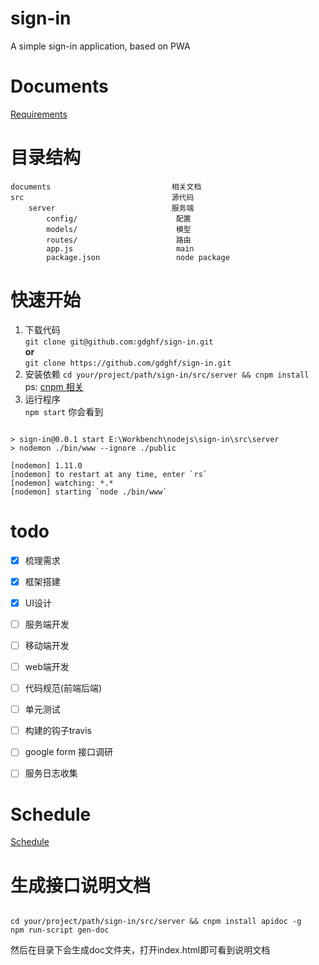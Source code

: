# sign-in
A simple sign-in application, based on PWA



# Documents  
[Requirements](/documents/Requirements.md)

# 目录结构
```
documents                           相关文档
src                                 源代码
    server                          服务端
        config/                      配置
        models/                      模型
        routes/                      路由
        app.js                       main 
        package.json                 node package
```
# 快速开始

1. 下载代码  
`git clone git@github.com:gdghf/sign-in.git`  
**or**  
`git clone https://github.com/gdghf/sign-in.git`
2. 安装依赖
`cd your/project/path/sign-in/src/server && cnpm install `  
ps: [cnpm 相关](https://npm.taobao.org/)
3. 运行程序  
`npm start` 你会看到

```

> sign-in@0.0.1 start E:\Workbench\nodejs\sign-in\src\server
> nodemon ./bin/www --ignore ./public

[nodemon] 1.11.0
[nodemon] to restart at any time, enter `rs`
[nodemon] watching: *.*
[nodemon] starting `node ./bin/www`

```

# todo
- [x] 梳理需求
- [x] 框架搭建
- [X] UI设计
- [ ] 服务端开发
- [ ] 移动端开发
- [ ] web端开发
- [ ] 代码规范(前端后端)
- [ ] 单元测试
- [ ] 构建的钩子travis 
- [ ] google form 接口调研
- [ ] 服务日志收集


# Schedule 
[Schedule](/documents/Schedule.md)

# 生成接口说明文档

```

cd your/project/path/sign-in/src/server && cnpm install apidoc -g 
npm run-script gen-doc

```

然后在目录下会生成doc文件夹，打开index.html即可看到说明文档